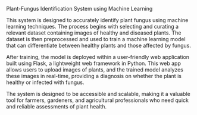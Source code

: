 Plant-Fungus Identification System using Machine Learning

This system is designed to accurately identify plant fungus using machine learning techniques. The process begins with selecting and curating a relevant dataset containing images of healthy and diseased plants. The dataset is then preprocessed and used to train a machine learning model that can differentiate between healthy plants and those affected by fungus.

After training, the model is deployed within a user-friendly web application built using Flask, a lightweight web framework in Python. This web app allows users to upload images of plants, and the trained model analyzes these images in real-time, providing a diagnosis on whether the plant is healthy or infected with fungus.

The system is designed to be accessible and scalable, making it a valuable tool for farmers, gardeners, and agricultural professionals who need quick and reliable assessments of plant health.

